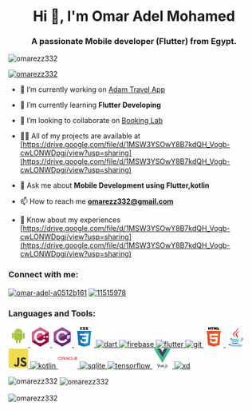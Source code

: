 <h1 align="center">Hi 👋, I'm Omar Adel Mohamed</h1>
<h3 align="center">A passionate Mobile developer (Flutter) from Egypt.</h3>

<p align="left"> <img src="https://komarev.com/ghpvc/?username=omarezz332&label=Profile%20views&color=0e75b6&style=flat" alt="omarezz332" /> </p>

<p align="left"> <a href="https://github.com/ryo-ma/github-profile-trophy"><img src="https://github-profile-trophy.vercel.app/?username=omarezz332" alt="omarezz332" /></a> </p>

- 🔭 I’m currently working on [Adam Travel App](https://play.google.com/store/apps/details?id=com.adamtravel.adamtravel)

- 🌱 I’m currently learning **Flutter Developing**

- 👯 I’m looking to collaborate on [Booking Lab](https://play.google.com/store/apps/details?id=com.elmashriqandkhraman.bookinglab)

- 👨‍💻 All of my projects are available at [https://drive.google.com/file/d/1MSW3YSOwY8B7kdQH_Vogb-cwLONWDpgj/view?usp=sharing](https://drive.google.com/file/d/1MSW3YSOwY8B7kdQH_Vogb-cwLONWDpgj/view?usp=sharing)

- 💬 Ask me about **Mobile Development using Flutter,kotlin**

- 📫 How to reach me **omarezz332@gmail.com**

- 📄 Know about my experiences [https://drive.google.com/file/d/1MSW3YSOwY8B7kdQH_Vogb-cwLONWDpgj/view?usp=sharing](https://drive.google.com/file/d/1MSW3YSOwY8B7kdQH_Vogb-cwLONWDpgj/view?usp=sharing)

<h3 align="left">Connect with me:</h3>
<p align="left">
<a href="https://linkedin.com/in/omar-adel-a0512b161" target="blank"><img align="center" src="https://raw.githubusercontent.com/rahuldkjain/github-profile-readme-generator/master/src/images/icons/Social/linked-in-alt.svg" alt="omar-adel-a0512b161" height="30" width="40" /></a>
<a href="https://stackoverflow.com/users/11515978" target="blank"><img align="center" src="https://raw.githubusercontent.com/rahuldkjain/github-profile-readme-generator/master/src/images/icons/Social/stack-overflow.svg" alt="11515978" height="30" width="40" /></a>
</p>

<h3 align="left">Languages and Tools:</h3>
<p align="left"> <a href="https://developer.android.com" target="_blank" rel="noreferrer"> <img src="https://raw.githubusercontent.com/devicons/devicon/master/icons/android/android-original-wordmark.svg" alt="android" width="40" height="40"/> </a> <a href="https://www.w3schools.com/cpp/" target="_blank" rel="noreferrer"> <img src="https://raw.githubusercontent.com/devicons/devicon/master/icons/cplusplus/cplusplus-original.svg" alt="cplusplus" width="40" height="40"/> </a> <a href="https://www.w3schools.com/cs/" target="_blank" rel="noreferrer"> <img src="https://raw.githubusercontent.com/devicons/devicon/master/icons/csharp/csharp-original.svg" alt="csharp" width="40" height="40"/> </a> <a href="https://www.w3schools.com/css/" target="_blank" rel="noreferrer"> <img src="https://raw.githubusercontent.com/devicons/devicon/master/icons/css3/css3-original-wordmark.svg" alt="css3" width="40" height="40"/> </a> <a href="https://dart.dev" target="_blank" rel="noreferrer"> <img src="https://www.vectorlogo.zone/logos/dartlang/dartlang-icon.svg" alt="dart" width="40" height="40"/> </a> <a href="https://firebase.google.com/" target="_blank" rel="noreferrer"> <img src="https://www.vectorlogo.zone/logos/firebase/firebase-icon.svg" alt="firebase" width="40" height="40"/> </a> <a href="https://flutter.dev" target="_blank" rel="noreferrer"> <img src="https://www.vectorlogo.zone/logos/flutterio/flutterio-icon.svg" alt="flutter" width="40" height="40"/> </a> <a href="https://git-scm.com/" target="_blank" rel="noreferrer"> <img src="https://www.vectorlogo.zone/logos/git-scm/git-scm-icon.svg" alt="git" width="40" height="40"/> </a> <a href="https://www.w3.org/html/" target="_blank" rel="noreferrer"> <img src="https://raw.githubusercontent.com/devicons/devicon/master/icons/html5/html5-original-wordmark.svg" alt="html5" width="40" height="40"/> </a> <a href="https://www.java.com" target="_blank" rel="noreferrer"> <img src="https://raw.githubusercontent.com/devicons/devicon/master/icons/java/java-original.svg" alt="java" width="40" height="40"/> </a> <a href="https://developer.mozilla.org/en-US/docs/Web/JavaScript" target="_blank" rel="noreferrer"> <img src="https://raw.githubusercontent.com/devicons/devicon/master/icons/javascript/javascript-original.svg" alt="javascript" width="40" height="40"/> </a> <a href="https://kotlinlang.org" target="_blank" rel="noreferrer"> <img src="https://www.vectorlogo.zone/logos/kotlinlang/kotlinlang-icon.svg" alt="kotlin" width="40" height="40"/> </a> <a href="https://www.oracle.com/" target="_blank" rel="noreferrer"> <img src="https://raw.githubusercontent.com/devicons/devicon/master/icons/oracle/oracle-original.svg" alt="oracle" width="40" height="40"/> </a> <a href="https://www.sqlite.org/" target="_blank" rel="noreferrer"> <img src="https://www.vectorlogo.zone/logos/sqlite/sqlite-icon.svg" alt="sqlite" width="40" height="40"/> </a> <a href="https://www.tensorflow.org" target="_blank" rel="noreferrer"> <img src="https://www.vectorlogo.zone/logos/tensorflow/tensorflow-icon.svg" alt="tensorflow" width="40" height="40"/> </a> <a href="https://vuejs.org/" target="_blank" rel="noreferrer"> <img src="https://raw.githubusercontent.com/devicons/devicon/master/icons/vuejs/vuejs-original-wordmark.svg" alt="vuejs" width="40" height="40"/> </a> <a href="https://www.adobe.com/products/xd.html" target="_blank" rel="noreferrer"> <img src="https://cdn.worldvectorlogo.com/logos/adobe-xd.svg" alt="xd" width="40" height="40"/> </a> </p>

<p><img align="left" src="https://github-readme-stats.vercel.app/api/top-langs?username=omarezz332&show_icons=true&locale=en&layout=compact" alt="omarezz332" /></p>

<p>&nbsp;<img align="center" src="https://github-readme-stats.vercel.app/api?username=omarezz332&show_icons=true&locale=en" alt="omarezz332" /></p>

<p><img align="center" src="https://github-readme-streak-stats.herokuapp.com/?user=omarezz332&" alt="omarezz332" /></p>
